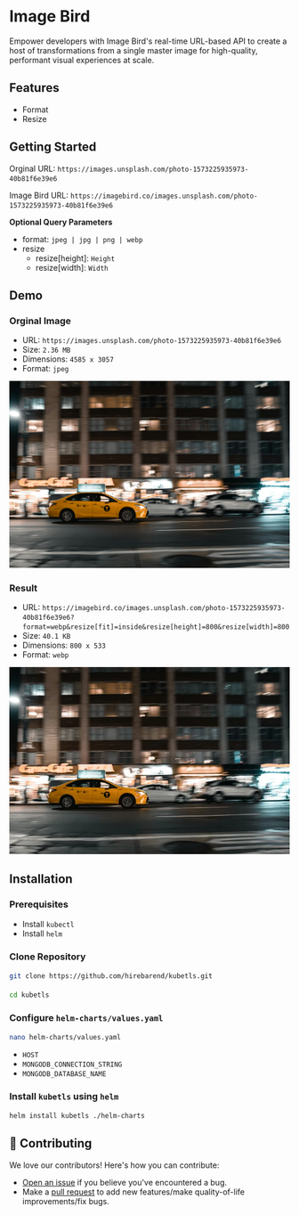 # Image Bird

Empower developers with Image Bird's real-time URL-based API to create a host of transformations
from a single master image for high-quality, performant visual experiences at scale.

## Features

- Format
- Resize

## Getting Started

Orginal URL: `https://images.unsplash.com/photo-1573225935973-40b81f6e39e6`

Image Bird URL: `https://imagebird.co/images.unsplash.com/photo-1573225935973-40b81f6e39e6`

**Optional Query Parameters**

- format: `jpeg | jpg | png | webp`
- resize
    - resize\[height\]: `Height`
    - resize\[width\]: `Width`

## Demo

### Orginal Image

- URL: `https://images.unsplash.com/photo-1573225935973-40b81f6e39e6`
- Size: `2.36 MB`
- Dimensions: `4585 x 3057`
- Format: `jpeg`

![](/docs/images/photo-1573225935973-40b81f6e39e6.jpeg)

### Result

- URL: `https://imagebird.co/images.unsplash.com/photo-1573225935973-40b81f6e39e6?format=webp&resize[fit]=inside&resize[height]=800&resize[width]=800`
- Size: `40.1 KB`
- Dimensions: `800 x 533`
- Format: `webp`

![](/docs/images/photo-1573225935973-40b81f6e39e6.webp)

## Installation

### Prerequisites

* Install `kubectl`
* Install `helm`

### Clone Repository

```bash
git clone https://github.com/hirebarend/kubetls.git

cd kubetls
```

### Configure `helm-charts/values.yaml`

```bash
nano helm-charts/values.yaml
```

* `HOST` 
* `MONGODB_CONNECTION_STRING`
* `MONGODB_DATABASE_NAME`

### Install `kubetls` using `helm`

```bash
helm install kubetls ./helm-charts
```

## 🤝 Contributing

We love our contributors! Here's how you can contribute:

- [Open an issue](https://github.com/hirebarend/fastify-boilerplate/issues) if you believe you've encountered a bug.
- Make a [pull request](https://github.com/hirebarend/fastify-boilerplate/pull) to add new features/make quality-of-life improvements/fix bugs.
